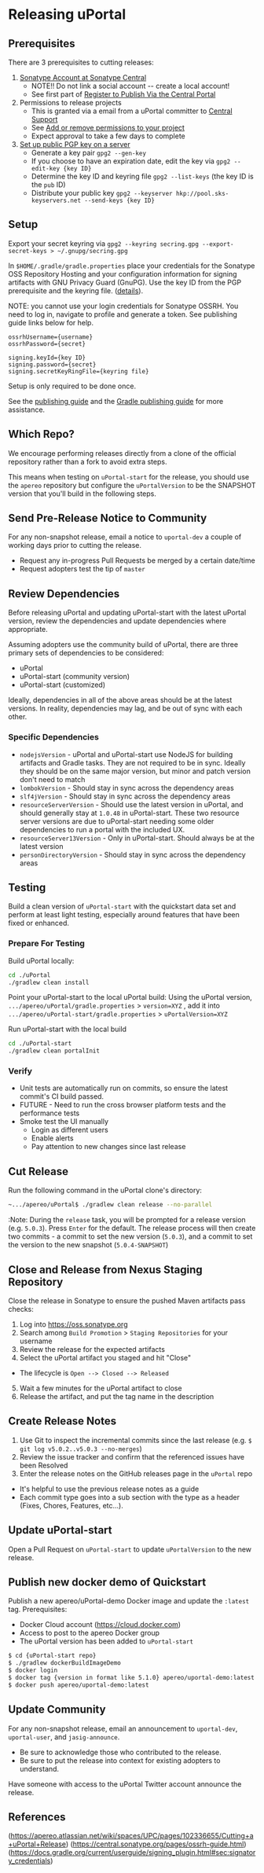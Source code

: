 # Releasing uPortal

## Prerequisites

There are 3 prerequisites to cutting releases:

1. [Sonatype Account at Sonatype Central](https://central.sonatype.com/)
    - NOTE!! Do not link a social account -- create a local account!
    - See first part of [Register to Publish Via the Central Portal](https://central.sonatype.org/register/central-portal/)
3. Permissions to release projects
    - This is granted via a email from a uPortal committer to [Central Support](mailto:central-support@sonatype.com)
    - See [Add or remove permissions to your project](https://central.sonatype.org/register/legacy/#add-or-remove-permissions-to-your-project)
    - Expect approval to take a few days to complete
4. [Set up public PGP key on a server](https://central.sonatype.org/pages/working-with-pgp-signatures.html)
    - Generate a key pair `gpg2 --gen-key`
    - If you choose to have an expiration date, edit the key via `gpg2 --edit-key {key ID}`
    - Determine the key ID and keyring file `gpg2 --list-keys` (the key ID is the `pub` ID)
    - Distribute your public key `gpg2 --keyserver hkp://pool.sks-keyservers.net --send-keys {key ID}`

## Setup

Export your secret keyring via `gpg2 --keyring secring.gpg --export-secret-keys > ~/.gnupg/secring.gpg`

In `$HOME/.gradle/gradle.properties` place your credentials for the Sonatype OSS Repository Hosting and your configuration information for signing artifacts with GNU Privacy Guard (GnuPG).  Use the key ID from the PGP prerequisite and the keyring file. ([details](https://docs.gradle.org/current/userguide/signing_plugin.html#sec:signatory_credentials)).

NOTE: you cannot
use your login credentials for Sonatype OSSRH. You need to log in, navigate to profile and generate a token. See publishing guide links below for help.

```properties
ossrhUsername={username}
ossrhPassword={secret}

signing.keyId={key ID}
signing.password={secret}
signing.secretKeyRingFile={keyring file}
```
Setup is only required to be done once.

See the [publishing guide](https://central.sonatype.org/publish/publish-guide/#introduction) and
the [Gradle publishing guide](https://central.sonatype.org/publish/publish-gradle/) for more assistance.

## Which Repo?

We encourage performing releases directly from a clone of the official repository rather than a fork to avoid extra steps.

This means when testing on `uPortal-start` for the release, you should use the `apereo` repository but configure the `uPortalVersion` to be the SNAPSHOT version that you'll build in the following steps.

## Send Pre-Release Notice to Community

For any non-snapshot release, email a notice to `uportal-dev` a couple of working days prior to cutting the release.
- Request any in-progress Pull Requests be merged by a certain date/time
- Request adopters test the tip of `master`

## Review Dependencies

Before releasing uPortal and updating uPortal-start with the latest uPortal version, review the dependencies and update dependencies where appropriate.

Assuming adopters use the community build of uPortal, there are three primary sets of dependencies to be considered:
- uPortal
- uPortal-start (community version)
- uPortal-start (customized)

Ideally, dependencies in all of the above areas should be at the latest versions.  In reality, dependencies may lag, and be out of sync with each other.

### Specific Dependencies

- `nodejsVersion` - uPortal and uPortal-start use NodeJS for building artifacts and Gradle tasks. They are not required to be in sync. Ideally they should be on the same major version, but minor and patch version don't need to match
- `lombokVersion` - Should stay in sync across the dependency areas
- `slf4jVersion` - Should stay in sync across the dependency areas
- `resourceServerVersion` - Should use the latest version in uPortal, and should generally stay at `1.0.48` in uPortal-start. These two resource server versions are due to uPortal-start needing some older dependencies to run a portal with the included UX.
- `resourceServer13Version` - Only in uPortal-start. Should always be at the latest version
- `personDirectoryVersion` - Should stay in sync across the dependency areas

## Testing

Build a clean version of `uPortal-start` with the quickstart data set and perform at least light testing, especially around features that have been fixed or enhanced.

### Prepare For Testing

Build uPortal locally:
```bash
cd ./uPortal
./gradlew clean install
```

Point your uPortal-start to the local uPortal build:
Using the uPortal version, `.../apereo/uPortal/gradle.properties` > `version=XYZ` , add it into `.../apereo/uPortal-start/gradle.properties` > `uPortalVersion=XYZ`

Run uPortal-start with the local build
```sh
cd ./uPortal-start
./gradlew clean portalInit
```

### Verify

* Unit tests are automatically run on commits, so ensure the latest commit's CI build passed.
* FUTURE - Need to run the cross browser platform tests and the performance tests
* Smoke test the UI manually
  * Login as different users
  * Enable alerts
  * Pay attention to new changes since last release

## Cut Release

Run the following command in the uPortal clone's directory:

```sh
~.../apereo/uPortal$ ./gradlew clean release --no-parallel
```

:Note: During the `release` task, you will be prompted for a release version (e.g. `5.0.3`).  Press `Enter` for the default.  The release process will then create two commits - a commit to set the new version (`5.0.3`), and a commit to set the version to the new snapshot (`5.0.4-SNAPSHOT`)

## Close and Release from Nexus Staging Repository

Close the release in Sonatype to ensure the pushed Maven artifacts pass checks:
1. Log into <https://oss.sonatype.org>
2. Search among `Build Promotion` > `Staging Repositories` for your username
3. Review the release for the expected artifacts
4. Select the uPortal artifact you staged and hit "Close"
  - The lifecycle is `Open --> Closed --> Released`
5. Wait a few minutes for the uPortal artifact to close
6. Release the artifact, and put the tag name in the description

## Create Release Notes

1. Use Git to inspect the incremental commits since the last release (e.g. `$ git log v5.0.2..v5.0.3 --no-merges`)
2. Review the issue tracker and confirm that the referenced issues have been Resolved
3. Enter the release notes on the GitHub releases page in the `uPortal` repo
  - It's helpful to use the previous release notes as a guide
  - Each commit type goes into a sub section with the type as a header (Fixes, Chores, Features, etc...).

## Update uPortal-start

Open a Pull Request on `uPortal-start` to update `uPortalVersion` to the new release.

## Publish new docker demo of Quickstart

Publish a new apereo/uPortal-demo Docker image and update the `:latest` tag.
Prerequisites:
  - Docker Cloud account (<https://cloud.docker.com>)
  - Access to post to the apereo Docker group
  - The uPortal version has been added to `uPortal-start`

```sh
$ cd {uPortal-start repo}
$ ./gradlew dockerBuildImageDemo
$ docker login
$ docker tag {version in format like 5.1.0} apereo/uportal-demo:latest
$ docker push apereo/uportal-demo:latest
```

## Update Community
For any non-snapshot release, email an announcement to `uportal-dev`, `uportal-user`, and `jasig-announce`.
  - Be sure to acknowledge those who contributed to the release.
  - Be sure to put the release into context for existing adopters to understand.

Have someone with access to the uPortal Twitter account announce the release.

## References

(https://apereo.atlassian.net/wiki/spaces/UPC/pages/102336655/Cutting+a+uPortal+Release)
(https://central.sonatype.org/pages/ossrh-guide.html)
(https://docs.gradle.org/current/userguide/signing_plugin.html#sec:signatory_credentials)

